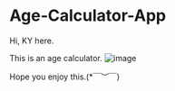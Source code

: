 # Age-Calculator-App

Hi, KY here.

This is an age calculator.
![image](https://github.com/SpongekYing/Age-Calculator-App/assets/102709031/88e9b27c-a8bd-40c0-b136-f4fc4ab469a1)

Hope you enjoy this.(*￣︶￣)
